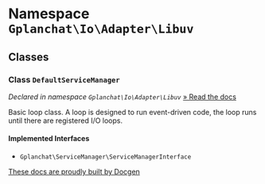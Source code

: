 Namespace `Gplanchat\Io\Adapter\Libuv`
==========



## Classes

### Class `DefaultServiceManager`

_Declared in namespace `Gplanchat\Io\Adapter\Libuv`_ [» Read the docs](Gplanchat-Io-Adapter-Libuv.md#class-defaultservicemanager)

Basic loop class. A loop is designed to run event-driven code, the loop runs until there are registered I/O loops.

#### Implemented Interfaces

* `Gplanchat\ServiceManager\ServiceManagerInterface`




[These docs are proudly built by Docgen](https://github.com/gplanchat/php-docgen)